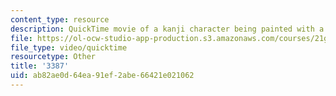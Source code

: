 ```yaml
---
content_type: resource
description: QuickTime movie of a kanji character being painted with a brush.
file: https://ol-ocw-studio-app-production.s3.amazonaws.com/courses/21g-504-japanese-iv-spring-2009/ab82ae0d64ea91ef2abe66421e021062_3387.mov
file_type: video/quicktime
resourcetype: Other
title: '3387'
uid: ab82ae0d-64ea-91ef-2abe-66421e021062
---
```

